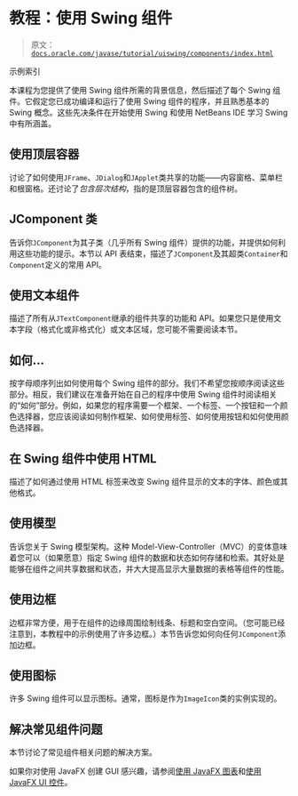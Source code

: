 # 教程：使用 Swing 组件

> 原文：[`docs.oracle.com/javase/tutorial/uiswing/components/index.html`](https://docs.oracle.com/javase/tutorial/uiswing/components/index.html)

示例索引

本课程为您提供了使用 Swing 组件所需的背景信息，然后描述了每个 Swing 组件。它假定您已成功编译和运行了使用 Swing 组件的程序，并且熟悉基本的 Swing 概念。这些先决条件在开始使用 Swing 和使用 NetBeans IDE 学习 Swing 中有所涵盖。

## 使用顶层容器

讨论了如何使用`JFrame`、`JDialog`和`JApplet`类共享的功能——内容窗格、菜单栏和根窗格。还讨论了*包含层次结构*，指的是顶层容器包含的组件树。

## JComponent 类

告诉你`JComponent`为其子类（几乎所有 Swing 组件）提供的功能，并提供如何利用这些功能的提示。本节以 API 表结束，描述了`JComponent`及其超类`Container`和`Component`定义的常用 API。

## 使用文本组件

描述了所有从`JTextComponent`继承的组件共享的功能和 API。如果您只是使用文本字段（格式化或非格式化）或文本区域，您可能不需要阅读本节。

## 如何...

按字母顺序列出如何使用每个 Swing 组件的部分。我们不希望您按顺序阅读这些部分。相反，我们建议在准备开始在自己的程序中使用 Swing 组件时阅读相关的“如何”部分。例如，如果您的程序需要一个框架、一个标签、一个按钮和一个颜色选择器，您应该阅读如何制作框架、如何使用标签、如何使用按钮和如何使用颜色选择器。

## 在 Swing 组件中使用 HTML

描述了如何通过使用 HTML 标签来改变 Swing 组件显示的文本的字体、颜色或其他格式。

## 使用模型

告诉您关于 Swing 模型架构。这种 Model-View-Controller（MVC）的变体意味着您可以（如果愿意）指定 Swing 组件的数据和状态如何存储和检索。其好处是能够在组件之间共享数据和状态，并大大提高显示大量数据的表格等组件的性能。

## 使用边框

边框非常方便，用于在组件的边缘周围绘制线条、标题和空白空间。（您可能已经注意到，本教程中的示例使用了许多边框。）本节告诉您如何向任何`JComponent`添加边框。

## 使用图标

许多 Swing 组件可以显示图标。通常，图标是作为`ImageIcon`类的实例实现的。

## 解决常见组件问题

本节讨论了常见组件相关问题的解决方案。

如果你对使用 JavaFX 创建 GUI 感兴趣，请参阅[使用 JavaFX 图表](https://docs.oracle.com/javase/8/javafx/user-interface-tutorial/charts.htm)和[使用 JavaFX UI 控件](https://docs.oracle.com/javase/8/javafx/user-interface-tutorial/ui_controls.htm)。
